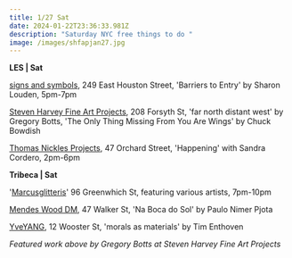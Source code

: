 ```yaml
---
title: 1/27 Sat
date: 2024-01-22T23:36:33.981Z
description: "Saturday NYC free things to do "
image: /images/shfapjan27.jpg
---
```

**L﻿ES | Sat**

[signs and symbols](https://www.signsandsymbols.art/exhibitions/barriers-to-entry), 249 East Houston Street, 'Barriers to Entry' by Sharon Louden, 5pm-7pm

[Steven Harvey Fine Art Projects](https://shfap.com/), 208 Forsyth St, 'far north distant west' by Gregory Botts, 'The Only Thing Missing From You Are Wings' by Chuck Bowdish

[T﻿homas Nickles Projects](https://www.thomasnickles.com/artists/39-sandra-cordero/), 47 Orchard Street, 'Happening' with Sandra Cordero, 2pm-6pm

**T﻿ribeca | Sat**

'﻿[Marcusglitteris](https://www.instagram.commarcusglitteris)' 96 Greenwhich St, featuring various artists, 7pm-10pm

[Mendes Wood DM](https://mendeswooddm.com/exhibitions/297-na-boca-do-sol-paulo-nimer-pjota/), 47 Walker St, 'Na Boca do Sol' by Paulo Nimer Pjota

[YveYANG](https://yveyang.com/exhibitions/tim-enthoven-morals-as-materials), 12 Wooster St, 'morals as materials' by Tim Enthoven

*F﻿eatured work above by Gregory Botts at Steven Harvey Fine Art Projects*